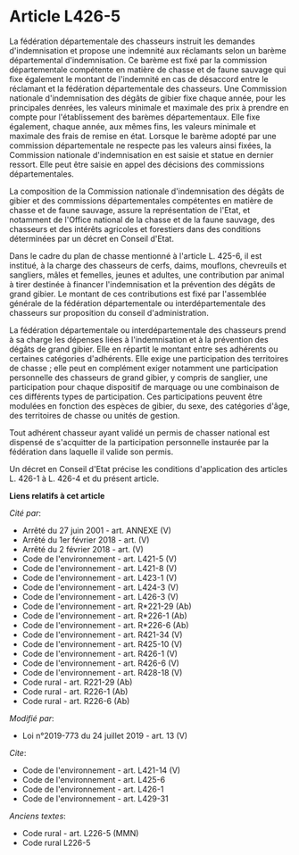 # Article L426-5

La fédération départementale des chasseurs instruit les demandes d'indemnisation et propose une indemnité aux réclamants
selon un barème départemental d'indemnisation. Ce barème est fixé par la commission départementale compétente en matière de
chasse et de faune sauvage qui fixe également le montant de l'indemnité en cas de désaccord entre le réclamant et la
fédération départementale des chasseurs. Une Commission nationale d'indemnisation des dégâts de gibier fixe chaque année,
pour les principales denrées, les valeurs minimale et maximale des prix à prendre en compte pour l'établissement des barèmes
départementaux. Elle fixe également, chaque année, aux mêmes fins, les valeurs minimale et maximale des frais de remise en
état. Lorsque le barème adopté par une commission départementale ne respecte pas les valeurs ainsi fixées, la Commission
nationale d'indemnisation en est saisie et statue en dernier ressort. Elle peut être saisie en appel des décisions des
commissions départementales.

La composition de la Commission nationale d'indemnisation des dégâts de gibier et des commissions départementales compétentes
en matière de chasse et de faune sauvage, assure la représentation de l'Etat, et notamment de l'Office national de la chasse
et de la faune sauvage, des chasseurs et des intérêts agricoles et forestiers dans des conditions déterminées par un décret
en Conseil d'Etat.

Dans le cadre du plan de chasse mentionné à l'article L. 425-6, il est institué, à la charge des chasseurs de cerfs, daims,
mouflons, chevreuils et sangliers, mâles et femelles, jeunes et adultes, une contribution par animal à tirer destinée à
financer l'indemnisation et la prévention des dégâts de grand gibier. Le montant de ces contributions est fixé par
l'assemblée générale de la fédération départementale ou interdépartementale des chasseurs sur proposition du conseil
d'administration.

La fédération départementale ou interdépartementale des chasseurs prend à sa charge les dépenses liées à l'indemnisation et à
la prévention des dégâts de grand gibier. Elle en répartit le montant entre ses adhérents ou certaines catégories
d'adhérents. Elle exige une participation des territoires de chasse ; elle peut en complément exiger notamment une
participation personnelle des chasseurs de grand gibier, y compris de sanglier, une participation pour chaque dispositif de
marquage ou une combinaison de ces différents types de participation. Ces participations peuvent être modulées en fonction
des espèces de gibier, du sexe, des catégories d'âge, des territoires de chasse ou unités de gestion.

Tout adhérent chasseur ayant validé un permis de chasser national est dispensé de s'acquitter de la participation personnelle
instaurée par la fédération dans laquelle il valide son permis.

Un décret en Conseil d'Etat précise les conditions d'application des articles L. 426-1 à L. 426-4 et du présent article.

**Liens relatifs à cet article**

_Cité par_:

  - Arrêté du 27 juin 2001 - art. ANNEXE (V)
  - Arrêté du 1er février 2018 - art. (V)
  - Arrêté du 2 février 2018 - art. (V)
  - Code de l'environnement - art. L421-5 (V)
  - Code de l'environnement - art. L421-8 (V)
  - Code de l'environnement - art. L423-1 (V)
  - Code de l'environnement - art. L424-3 (V)
  - Code de l'environnement - art. L426-3 (V)
  - Code de l'environnement - art. R*221-29 (Ab)
  - Code de l'environnement - art. R*226-1 (Ab)
  - Code de l'environnement - art. R*226-6 (Ab)
  - Code de l'environnement - art. R421-34 (V)
  - Code de l'environnement - art. R425-10 (V)
  - Code de l'environnement - art. R426-1 (V)
  - Code de l'environnement - art. R426-6 (V)
  - Code de l'environnement - art. R428-18 (V)
  - Code rural - art. R221-29 (Ab)
  - Code rural - art. R226-1 (Ab)
  - Code rural - art. R226-6 (Ab)

_Modifié par_:

  - Loi n°2019-773 du 24 juillet 2019 - art. 13 (V)

_Cite_:

  - Code de l'environnement - art. L421-14 (V)
  - Code de l'environnement - art. L425-6
  - Code de l'environnement - art. L426-1
  - Code de l'environnement - art. L429-31

_Anciens textes_:

  - Code rural - art. L226-5 (MMN)
  - Code rural L226-5
